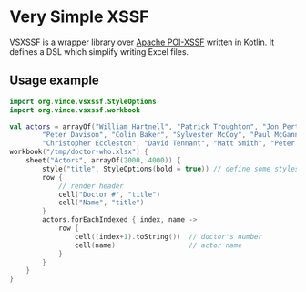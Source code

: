 Very Simple XSSF
=============

VSXSSF is a wrapper library over [Apache POI-XSSF](https://poi.apache.org/spreadsheet/) written in Kotlin. It defines 
a DSL which simplify writing Excel files.

Usage example
--------

```kotlin
import org.vince.vsxssf.StyleOptions
import org.vince.vsxssf.workbook

val actors = arrayOf("William Hartnell", "Patrick Troughton", "Jon Pertwee", "Tom Baker", 
        "Peter Davison", "Colin Baker", "Sylvester McCoy", "Paul McGann",
        "Christopher Eccleston", "David Tennant", "Matt Smith", "Peter Capaldi", "Jodie Whittaker")
workbook("/tmp/doctor-who.xlsx") {
    sheet("Actors", arrayOf(2000, 4000)) {
        style("title", StyleOptions(bold = true)) // define some styles
        row {
            // render header
            cell("Doctor #", "title")
            cell("Name", "title")
        }
        actors.forEachIndexed { index, name ->
            row {
                cell((index+1).toString())  // doctor's number
                cell(name)                  // actor name
            }
        }
    }
}
```